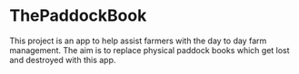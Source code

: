 # ThePaddockBook
This project is an app to help assist farmers with the day to day farm management. The aim is to replace physical paddock books which get lost and destroyed with this app.
